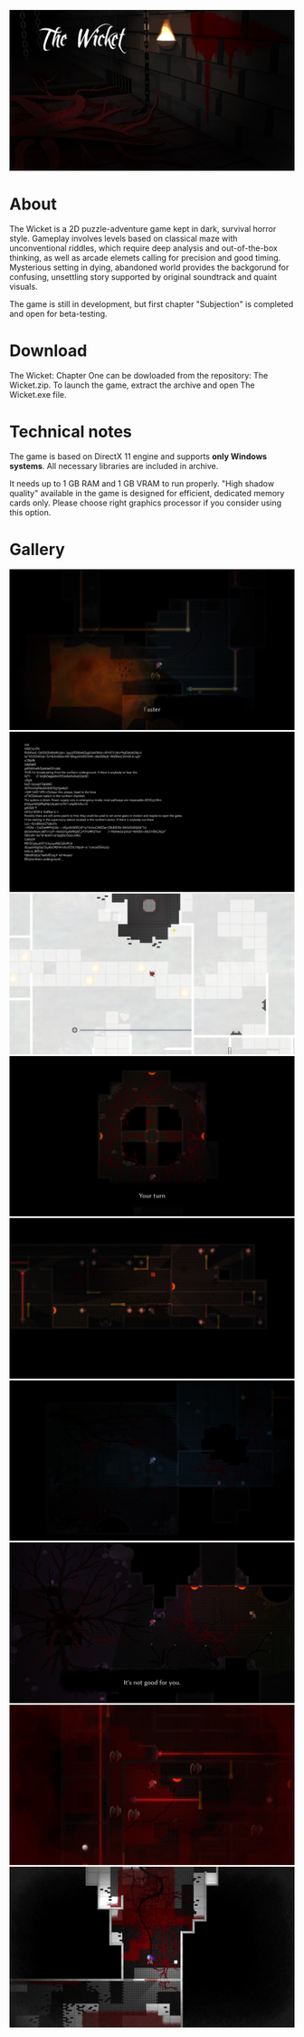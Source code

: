 ![Intro](images/Main.png)

# About
The Wicket is a 2D puzzle-adventure game kept in dark, survival horror style. Gameplay involves levels based on classical maze with unconventional riddles, which require deep analysis and out-of-the-box thinking, as well as arcade elemets calling for precision and good timing. Mysterious setting in dying, abandoned world provides the backgorund for confusing, unsettling story supported by original soundtrack and quaint visuals.

The game is still in development, but first chapter "Subjection" is completed and open for beta-testing.

# Download
The Wicket: Chapter One can be dowloaded from the repository: The Wicket.zip. To launch the game, extract the archive and open The Wicket.exe file.

# Technical notes
The game is based on DirectX 11 engine and supports **only Windows systems**. All necessary libraries are included in archive. 

It needs up to 1 GB RAM and 1 GB VRAM to run properly.  "High shadow quality" available in the game is designed for efficient, dedicated memory cards only. Please choose right graphics processor if you consider using this option. 

# Gallery
![1](https://github.com/robert-salata/the-wicket/blob/master/The%20Wicket%209.png)
![2](https://github.com/robert-salata/the-wicket/blob/master/The%20Wicket%203.png)
![3](https://github.com/robert-salata/the-wicket/blob/master/The%20Wicket%205.png)
![4](https://github.com/robert-salata/the-wicket/blob/master/The%20Wicket%202.png)
![5](https://github.com/robert-salata/the-wicket/blob/master/The%20Wicket%204.png)
![6](https://github.com/robert-salata/the-wicket/blob/master/The%20Wicket%201.png)
![7](https://github.com/robert-salata/the-wicket/blob/master/The%20Wicket%206.png)
![8](https://github.com/robert-salata/the-wicket/blob/master/The%20Wicket%207.png)
![9](https://github.com/robert-salata/the-wicket/blob/master/The%20Wicket%208.png)


